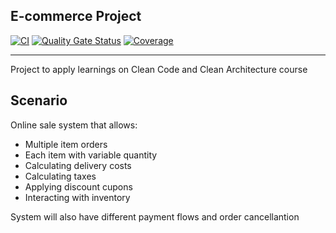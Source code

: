 ## E-commerce Project
[![CI](https://github.com/ferrgo/ccca/actions/workflows/ci.yml/badge.svg)](https://github.com/ferrgo/ccca/actions/workflows/ci.yml)
[![Quality Gate Status](https://sonarcloud.io/api/project_badges/measure?project=ferrgo_ccca&metric=alert_status)](https://sonarcloud.io/summary/new_code?id=ferrgo_ccca)
[![Coverage](https://sonarcloud.io/api/project_badges/measure?project=ferrgo_ccca&metric=coverage)](https://sonarcloud.io/summary/new_code?id=ferrgo_ccca)

----
Project to apply learnings on Clean Code and Clean Architecture course

## Scenario
Online sale system that allows:
- Multiple item orders
- Each item with variable quantity
- Calculating delivery costs
- Calculating taxes
- Applying discount cupons
- Interacting with inventory

System will also have different payment flows and order cancellantion